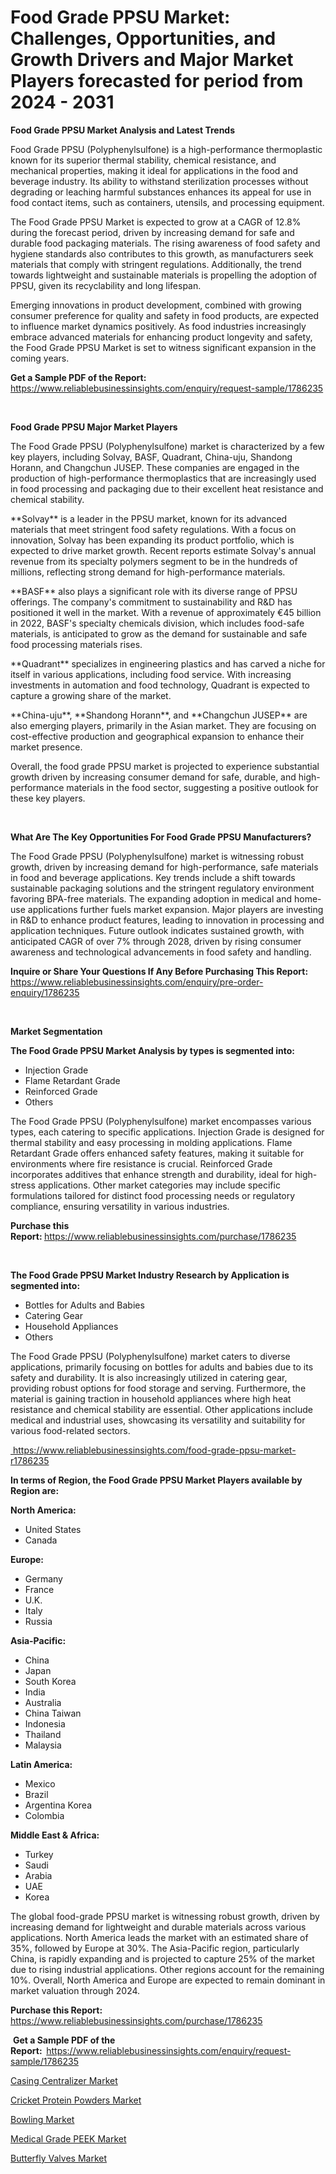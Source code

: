<p><h1>Food Grade PPSU Market: Challenges, Opportunities, and Growth Drivers and Major Market Players forecasted for period from 2024 - 2031</h1></p><p><strong>Food Grade PPSU Market Analysis and Latest Trends</strong></p>
<p><p>Food Grade PPSU (Polyphenylsulfone) is a high-performance thermoplastic known for its superior thermal stability, chemical resistance, and mechanical properties, making it ideal for applications in the food and beverage industry. Its ability to withstand sterilization processes without degrading or leaching harmful substances enhances its appeal for use in food contact items, such as containers, utensils, and processing equipment.</p><p>The Food Grade PPSU Market is expected to grow at a CAGR of 12.8% during the forecast period, driven by increasing demand for safe and durable food packaging materials. The rising awareness of food safety and hygiene standards also contributes to this growth, as manufacturers seek materials that comply with stringent regulations. Additionally, the trend towards lightweight and sustainable materials is propelling the adoption of PPSU, given its recyclability and long lifespan.</p><p>Emerging innovations in product development, combined with growing consumer preference for quality and safety in food products, are expected to influence market dynamics positively. As food industries increasingly embrace advanced materials for enhancing product longevity and safety, the Food Grade PPSU Market is set to witness significant expansion in the coming years.</p></p>
<p><strong>Get a Sample PDF of the Report:&nbsp;</strong> <a href="https://www.reliablebusinessinsights.com/enquiry/request-sample/1786235?utm_campaign=102&utm_medium=2&utm_source=Github&utm_content=ia&utm_term=19122024&utm_id=food-grade-ppsu">https://www.reliablebusinessinsights.com/enquiry/request-sample/1786235</a></p>
<p>&nbsp;</p>
<p><strong>Food Grade PPSU Major Market Players</strong></p>
<p><p>The Food Grade PPSU (Polyphenylsulfone) market is characterized by a few key players, including Solvay, BASF, Quadrant, China-uju, Shandong Horann, and Changchun JUSEP. These companies are engaged in the production of high-performance thermoplastics that are increasingly used in food processing and packaging due to their excellent heat resistance and chemical stability.</p><p>**Solvay** is a leader in the PPSU market, known for its advanced materials that meet stringent food safety regulations. With a focus on innovation, Solvay has been expanding its product portfolio, which is expected to drive market growth. Recent reports estimate Solvay's annual revenue from its specialty polymers segment to be in the hundreds of millions, reflecting strong demand for high-performance materials.</p><p>**BASF** also plays a significant role with its diverse range of PPSU offerings. The company's commitment to sustainability and R&D has positioned it well in the market. With a revenue of approximately €45 billion in 2022, BASF's specialty chemicals division, which includes food-safe materials, is anticipated to grow as the demand for sustainable and safe food processing materials rises.</p><p>**Quadrant** specializes in engineering plastics and has carved a niche for itself in various applications, including food service. With increasing investments in automation and food technology, Quadrant is expected to capture a growing share of the market.</p><p>**China-uju**, **Shandong Horann**, and **Changchun JUSEP** are also emerging players, primarily in the Asian market. They are focusing on cost-effective production and geographical expansion to enhance their market presence.</p><p>Overall, the food grade PPSU market is projected to experience substantial growth driven by increasing consumer demand for safe, durable, and high-performance materials in the food sector, suggesting a positive outlook for these key players.</p></p>
<p>&nbsp;</p>
<p><strong>What Are The Key Opportunities For Food Grade PPSU Manufacturers?</strong></p>
<p><p>The Food Grade PPSU (Polyphenylsulfone) market is witnessing robust growth, driven by increasing demand for high-performance, safe materials in food and beverage applications. Key trends include a shift towards sustainable packaging solutions and the stringent regulatory environment favoring BPA-free materials. The expanding adoption in medical and home-use applications further fuels market expansion. Major players are investing in R&D to enhance product features, leading to innovation in processing and application techniques. Future outlook indicates sustained growth, with anticipated CAGR of over 7% through 2028, driven by rising consumer awareness and technological advancements in food safety and handling.</p></p>
<p><strong>Inquire or Share Your Questions If Any Before Purchasing This Report:</strong> <a href="https://www.reliablebusinessinsights.com/enquiry/pre-order-enquiry/1786235?utm_campaign=102&utm_medium=2&utm_source=Github&utm_content=ia&utm_term=19122024&utm_id=food-grade-ppsu">https://www.reliablebusinessinsights.com/enquiry/pre-order-enquiry/1786235</a></p>
<p>&nbsp;</p>
<p><strong>Market Segmentation</strong></p>
<p><strong>The Food Grade PPSU Market Analysis by types is segmented into:</strong></p>
<p><ul><li>Injection Grade</li><li>Flame Retardant Grade</li><li>Reinforced Grade</li><li>Others</li></ul></p>
<p><p>The Food Grade PPSU (Polyphenylsulfone) market encompasses various types, each catering to specific applications. Injection Grade is designed for thermal stability and easy processing in molding applications. Flame Retardant Grade offers enhanced safety features, making it suitable for environments where fire resistance is crucial. Reinforced Grade incorporates additives that enhance strength and durability, ideal for high-stress applications. Other market categories may include specific formulations tailored for distinct food processing needs or regulatory compliance, ensuring versatility in various industries.</p></p>
<p><strong>Purchase this Report:&nbsp;</strong><a href="https://www.reliablebusinessinsights.com/purchase/1786235?utm_campaign=102&utm_medium=2&utm_source=Github&utm_content=ia&utm_term=19122024&utm_id=food-grade-ppsu">https://www.reliablebusinessinsights.com/purchase/1786235</a></p>
<p>&nbsp;</p>
<p><strong>The Food Grade PPSU Market Industry Research by Application is segmented into:</strong></p>
<p><ul><li>Bottles for Adults and Babies</li><li>Catering Gear</li><li>Household Appliances</li><li>Others</li></ul></p>
<p><p>The Food Grade PPSU (Polyphenylsulfone) market caters to diverse applications, primarily focusing on bottles for adults and babies due to its safety and durability. It is also increasingly utilized in catering gear, providing robust options for food storage and serving. Furthermore, the material is gaining traction in household appliances where high heat resistance and chemical stability are essential. Other applications include medical and industrial uses, showcasing its versatility and suitability for various food-related sectors.</p></p>
<p><a href="https://www.reliablebusinessinsights.com/food-grade-ppsu-market-r1786235?utm_campaign=102&utm_medium=2&utm_source=Github&utm_content=ia&utm_term=19122024&utm_id=food-grade-ppsu">&nbsp;https://www.reliablebusinessinsights.com/food-grade-ppsu-market-r1786235</a></p>
<p><strong>In terms of Region, the Food Grade PPSU Market Players available by Region are:</strong></p>
<p>
    <p> <strong> North America: </strong>
        <ul>
            <li>United States</li>
            <li>Canada</li>
        </ul>
        </p> 
    <p> <strong> Europe: </strong>
        <ul>
            <li>Germany</li>
            <li>France</li>
            <li>U.K.</li>
            <li>Italy</li>
            <li>Russia</li>
        </ul>
        </p> 
    <p> <strong> Asia-Pacific: </strong>
        <ul>
            <li>China</li>
            <li>Japan</li>
            <li>South Korea</li>
            <li>India</li>
            <li>Australia</li>
            <li>China Taiwan</li>
            <li>Indonesia</li>
            <li>Thailand</li>
            <li>Malaysia</li>
        </ul>
        </p> 
    <p> <strong> Latin America: </strong>
        <ul>
            <li>Mexico</li>
            <li>Brazil</li>
            <li>Argentina Korea</li>
            <li>Colombia</li>
        </ul>
        </p> 
    <p> <strong> Middle East & Africa: </strong>
        <ul>
            <li>Turkey</li>
            <li>Saudi</li>
            <li>Arabia</li>
            <li>UAE</li>
            <li>Korea</li>
        </ul>
    </p>
    </p>
<p><p>The global food-grade PPSU market is witnessing robust growth, driven by increasing demand for lightweight and durable materials across various applications. North America leads the market with an estimated share of 35%, followed by Europe at 30%. The Asia-Pacific region, particularly China, is rapidly expanding and is projected to capture 25% of the market due to rising industrial applications. Other regions account for the remaining 10%. Overall, North America and Europe are expected to remain dominant in market valuation through 2024.</p></p>
<p><strong>Purchase this Report: </strong><a href="https://www.reliablebusinessinsights.com/purchase/1786235?utm_campaign=102&utm_medium=2&utm_source=Github&utm_content=ia&utm_term=19122024&utm_id=food-grade-ppsu">https://www.reliablebusinessinsights.com/purchase/1786235</a></p>
<p>&nbsp;<strong>Get a Sample PDF of the Report:&nbsp;&nbsp;</strong><a href="https://www.reliablebusinessinsights.com/enquiry/request-sample/1786235?utm_campaign=102&utm_medium=2&utm_source=Github&utm_content=ia&utm_term=19122024&utm_id=food-grade-ppsu">https://www.reliablebusinessinsights.com/enquiry/request-sample/1786235</a></p>
<p><strong></strong></p>
<p><p><a href="https://www.linkedin.com/pulse/latest-casing-centralizer-market-report-size-share-revenue-analysis-morff?utm_campaign=102&utm_medium=2&utm_source=Github&utm_content=ia&utm_term=19122024&utm_id=food-grade-ppsu">Casing Centralizer Market</a></p><p><a href="https://www.linkedin.com/pulse/global-cricket-protein-powders-market-trends-innovations-forward-looking-o3rff?utm_campaign=102&utm_medium=2&utm_source=Github&utm_content=ia&utm_term=19122024&utm_id=food-grade-ppsu">Cricket Protein Powders Market</a></p><p><a href="https://www.linkedin.com/pulse/bowling-market-size-cagr-4-current-development-application-research-hicaf?utm_campaign=102&utm_medium=2&utm_source=Github&utm_content=ia&utm_term=19122024&utm_id=food-grade-ppsu">Bowling Market</a></p><p><a href="https://github.com/NargisHussain75/Market-Research-Report-List-1/blob/main/medical-grade-peek-market.md?utm_campaign=102&utm_medium=2&utm_source=Github&utm_content=ia&utm_term=19122024&utm_id=food-grade-ppsu">Medical Grade PEEK Market</a></p><p><a href="https://www.linkedin.com/pulse/butterfly-valves-market-size-expected-grow-76-cagr-2024-2031-zzzqf?utm_campaign=102&utm_medium=2&utm_source=Github&utm_content=ia&utm_term=19122024&utm_id=food-grade-ppsu">Butterfly Valves Market</a></p></p>